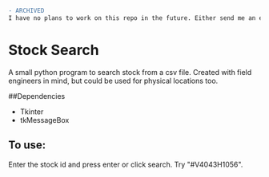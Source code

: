 ```diff
- ARCHIVED
I have no plans to work on this repo in the future. Either send me an email, or fork the repo.
```

# Stock Search
A small python program to search stock from a csv file. Created with field engineers in mind, but could be used for physical locations too.

##Dependencies
* Tkinter
* tkMessageBox

## To use:
Enter the stock id and press enter or click search. Try "#V4043H1056".
